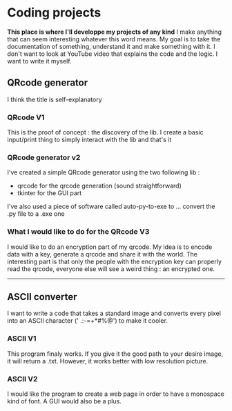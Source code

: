 # Coding projects

__This place is where I'll developpe my projects of any kind__
I make anything that can seem interesting whatever this word means. My goal is to take the documentation of something, understand it and make something with it. I don't want to look at YouTube video that explains the code and the logic. I want to write it myself.

## QRcode generator

I think the title is self-explanatory

### QRcode V1

This is the proof of concept : the discovery of the lib. I create a basic input/print thing to simply interact with the lib and that's it

### QRcode generator v2

I've created a simple QRcode generator using the two following lib :
- qrcode for the qrcode generation (sound straightforward)
- tkinter for the GUI part

I've also used a piece of software called auto-py-to-exe to ... convert the .py file to a .exe one

### What I would like to do for the QRcode V3

I would like to do an encryption part of my qrcode.
My idea is to encode data with a key, generate a qrcode and share it with the world. The interesting part is that only the people with the encryption key can properly read the qrcode, everyone else will see a weird thing : an encrypted one.

___

## ASCII converter

I want to write a code that takes a standard image and converts every pixel into an ASCII character (' .:-=+*#%@') to make it cooler.

### ASCII V1

This program finaly works. If you give it the good path to your desire image, it will return a .txt. However, it works better with low resolution picture.

### ASCII V2

I would like the program to create a web page in order to have a monospace kind of font. A GUI would also be a plus.